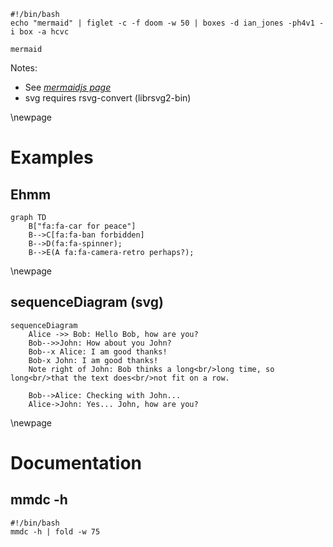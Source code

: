 ```{.shebang im_out="stdout"}
#!/bin/bash
echo "mermaid" | figlet -c -f doom -w 50 | boxes -d ian_jones -ph4v1 -i box -a hcvc
```

```imagine
mermaid
```

Notes:

- See [*mermaidjs page*](https://mermaidjs.github.io/)
- svg requires rsvg-convert (librsvg2-bin)

\newpage

# Examples

## Ehmm

```mermaid
graph TD
    B["fa:fa-car for peace"]
    B-->C[fa:fa-ban forbidden]
    B-->D(fa:fa-spinner);
    B-->E(A fa:fa-camera-retro perhaps?);
```

\newpage

## sequenceDiagram (svg)

```{.mermaid im_opt="-H 300" im_fmt="svg"}
sequenceDiagram
    Alice ->> Bob: Hello Bob, how are you?
    Bob-->>John: How about you John?
    Bob--x Alice: I am good thanks!
    Bob-x John: I am good thanks!
    Note right of John: Bob thinks a long<br/>long time, so long<br/>that the text does<br/>not fit on a row.

    Bob-->Alice: Checking with John...
    Alice->John: Yes... John, how are you?
```

\newpage

# Documentation

## mmdc -h
```{.shebang im_out="stdout"}
#!/bin/bash
mmdc -h | fold -w 75
```



